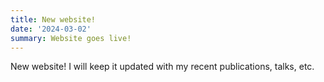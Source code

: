 ```yaml
---
title: New website!
date: '2024-03-02'
summary: Website goes live!
---
```


New website! I will keep it updated with my recent publications, talks, etc.
